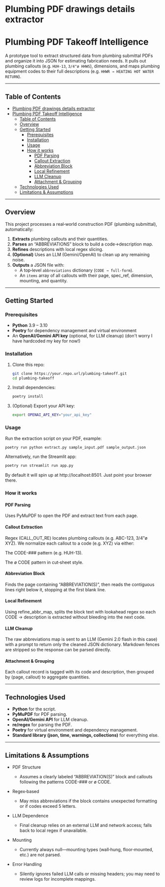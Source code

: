 # Plumbing PDF drawings details extractor

# Plumbing PDF Takeoff Intelligence

A prototype tool to extract structured data from plumbing submittal PDFs and organize it into JSON for estimating fabrication needs. It pulls out plumbing callouts (e.g. `HUH-13`, `3/4"ø HHWS`), dimensions, and maps plumbing equipment codes to their full descriptions (e.g. `HHWR → HEATING HOT WATER RETURN`).

---

## Table of Contents

- [Plumbing PDF drawings details extractor](#plumbing-pdf-drawings-details-extractor)
- [Plumbing PDF Takeoff Intelligence](#plumbing-pdf-takeoff-intelligence)
  - [Table of Contents](#table-of-contents)
  - [Overview](#overview)
  - [Getting Started](#getting-started)
    - [Prerequisites](#prerequisites)
    - [Installation](#installation)
    - [Usage](#usage)
    - [How it works](#how-it-works)
      - [PDF Parsing](#pdf-parsing)
      - [Callout Extraction](#callout-extraction)
      - [Abbreviation Block](#abbreviation-block)
      - [Local Refinement](#local-refinement)
      - [LLM Cleanup](#llm-cleanup)
      - [Attachment \& Grouping](#attachment--grouping)
  - [Technologies Used](#technologies-used)
  - [Limitations \& Assumptions](#limitations--assumptions)

---

## Overview

This project processes a real‑world construction PDF (plumbing submittal), automatically:

1. **Extracts** plumbing callouts and their quantities.  
2. **Parses** an “ABBREVIATIONS” block to build a code→description map.  
3. **Refines** descriptions with local regex slicing.  
4. **(Optional)** Uses an LLM (Gemini/OpenAI) to clean up any remaining noise.  
5. **Outputs** a JSON file with:
   - A top‑level `abbreviations` dictionary (`CODE → full-form`).  
   - An `items` array of all callouts with their page, spec_ref, dimension, mounting, and quantity.

---

## Getting Started

### Prerequisites

- **Python** 3.9 – 3.10  
- **Poetry** for dependency management and virtual environment  
- An **OpenAI/Gemini API key** (optional, for LLM cleanup) (don't worry I have hardcoded my key for now!)

### Installation

1. Clone this repo:

   ```bash
   git clone https://your.repo.url/plumbing-takeoff.git
   cd plumbing-takeoff
   ```

2. Install dependencies:

   ```bash
   poetry install
   ```

3. (Optional) Export your API key:

   ```bash
   export OPENAI_API_KEY="your_api_key"
   ```

### Usage

Run the extraction script on your PDF, example:

```bash
poetry run python extract.py sample_input.pdf sample_output.json
```

Alternatively, run the Streamlit app:

```bash
poetry run streamlit run app.py
```

By default it will spin up at http://localhost:8501. Just point your browser there.


### How it works

#### PDF Parsing

Uses PyMuPDF to open the PDF and extract text from each page.

#### Callout Extraction

Regex (CALL_OUT_RE) locates plumbing callouts (e.g. ABC-123, 3/4"ø XYZ).
We normalize each callout to a code (e.g. XYZ) via either:

The CODE-### pattern (e.g. HUH-13).

The ø CODE pattern in cut‑sheet style.

#### Abbreviation Block

Finds the page containing “ABBREVIATION(S)”, then reads the contiguous lines right below it, stopping at the first blank line.

#### Local Refinement

Using refine_abbr_map, splits the block text with lookahead regex so each CODE → description is extracted without bleeding into the next code.

#### LLM Cleanup

The raw abbreviations map is sent to an LLM (Gemini 2.0 flash in this case) with a prompt to return only the cleaned JSON dictionary. Markdown fences are stripped so the response can be parsed directly.

#### Attachment & Grouping

Each callout record is tagged with its code and description, then grouped by (page, callout) to aggregate quantities.

---

## Technologies Used

- **Python** for the script.
- **PyMuPDF** for PDF parsing.
- **OpenAI/Gemini API** for LLM cleanup.
- **re/regex** for parsing the PDF.
- **Poetry** for virtual environment and dependency management.
- **Standard library (json, time, warnings, collections)** for everything else.

---

## Limitations & Assumptions

- PDF Structure
  - Assumes a clearly labeled “ABBREVIATION(S)” block and callouts following the patterns CODE-### or ø CODE.

- Regex‑based
  - May miss abbreviations if the block contains unexpected formatting or if codes exceed 5 letters.

- LLM Dependence
  - Final cleanup relies on an external LLM and network access; falls back to local regex if unavailable.

- Mounting
  - Currently always null—mounting types (wall‑hung, floor‑mounted, etc.) are not parsed.

- Error Handling
  - Silently ignores failed LLM calls or missing headers; you may need to review logs for incomplete mappings.